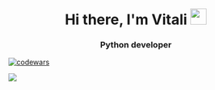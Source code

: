 <h1 align="center">Hi there, I'm <a>Vitali</a> 
<img src="https://github.com/blackcater/blackcater/raw/main/images/Hi.gif" height="32"/></h1>
<h3 align="center">Python developer</h3>


[![codewars](https://www.codewars.com/users/Witaly3/badges/small)](https://www.codewars.com/users/Witaly3)

<p align="left"> <img src="https://github-readme-stats.vercel.app/api?username=Witaly3&count_private=false&show_icons=true&bg_color=22272E&text_color=9F9F9F&locale=en"/>


<!--
**Witaly3/Witaly3** is a ✨ _special_ ✨ repository because its `README.md` (this file) appears on your GitHub profile.

Here are some ideas to get you started:

- 🔭 I’m currently working on ...
- 🌱 I’m currently learning ...
- 👯 I’m looking to collaborate on ...
- 🤔 I’m looking for help with ...
- 💬 Ask me about ...
- 📫 How to reach me: ...
- 😄 Pronouns: ...
- ⚡ Fun fact: ...
-->
